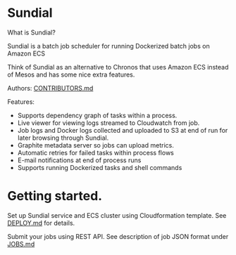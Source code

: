 # Sundial

What is Sundial?

Sundial is a batch job scheduler for running Dockerized batch jobs on Amazon ECS

Think of Sundial as an alternative to Chronos that uses Amazon ECS instead of Mesos and has some nice extra features.

Authors: [CONTRIBUTORS.md](CONTRIBUTORS.md)

Features:

  * Supports dependency graph of tasks within a process.
  * Live viewer for viewing logs streamed to Cloudwatch from job.
  * Job logs and Docker logs collected and uploaded to S3 at end of run for later browsing through Sundial.
  * Graphite metadata server so jobs can upload metrics.
  * Automatic retries for failed tasks within process flows
  * E-mail notifications at end of process runs
  * Supports running Dockerized tasks and shell commands

# Getting started.

Set up Sundial service and ECS cluster using Cloudformation template. See [DEPLOY.md](docs/DEPLOY.md) for details.

Submit your jobs using REST API. See description of job JSON format under [JOBS.md](docs/JOBS.md)

